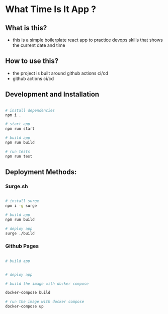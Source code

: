 # What Time Is It App ?

## What is this?
- this is a simple boilerplate react app to practice devops skills that shows the current date and time

## How to use this?

- the project is built around github actions ci/cd
- github actions ci/cd


## Development and Installation

```bash

# install dependencies
npm i .

# start app
npm run start

# build app
npm run build

# run tests
npm run test

```

## Deployment Methods:

### Surge.sh 

```bash

# install surge
npm i -g surge

# build app
npm run build

# deploy app
surge ./build

```

### Github Pages

```bash

# build app


# deploy app

```


```bash
# build the image with docker compose

docker-compose build

# run the image with docker compose
docker-compose up

```